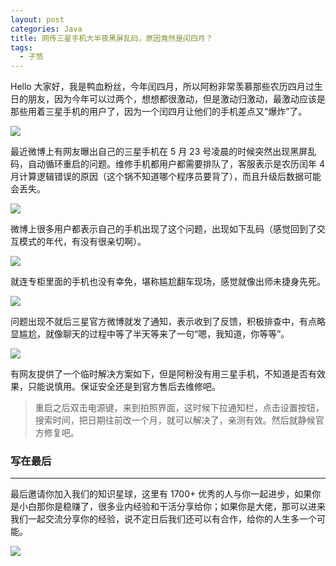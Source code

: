 ```yaml
---
layout: post
categories: Java
title: 网传三星手机大半夜黑屏乱码，原因竟然是闰四月？
tags:
  - 子悠
---
```


Hello 大家好，我是鸭血粉丝，今年闰四月，所以阿粉非常羡慕那些农历四月过生日的朋友，因为今年可以过两个，想想都很激动，但是激动归激动，最激动应该是那些用着三星手机的用户了，因为一个闰四月让他们的手机差点又“爆炸”了。

![](http://www.justdojava.com/assets/images/2019/java/image_ziyou/phone1.png)

最近微博上有网友曝出自己的三星手机在 5 月 23 号凌晨的时候突然出现黑屏乱码，自动循环重启的问题。维修手机都用户都需要排队了，客服表示是农历闰年 4 月计算逻辑错误的原因（这个锅不知道哪个程序员要背了），而且升级后数据可能会丢失。

![](http://www.justdojava.com/assets/images/2019/java/image_ziyou/phone2.png)

微博上很多用户都表示自己的手机出现了这个问题，出现如下乱码（感觉回到了交互模式的年代，有没有很亲切啊）。

![](http://www.justdojava.com/assets/images/2019/java/image_ziyou/phone3.png)

就连专柜里面的手机也没有幸免，堪称尴尬翻车现场，感觉就像出师未捷身先死。

![](http://www.justdojava.com/assets/images/2019/java/image_ziyou/phone4.png)

问题出现不就后三星官方微博就发了通知，表示收到了反馈，积极排查中，有点略显尴尬，就像聊天的过程中等了半天等来了一句“嗯，我知道，你等等”。

![](http://www.justdojava.com/assets/images/2019/java/image_ziyou/phone5.png)

有网友提供了一个临时解决方案如下，但是阿粉没有用三星手机，不知道是否有效果，只能说慎用。保证安全还是到官方售后去维修吧。

> 重启之后双击电源键，来到拍照界面，这时候下拉通知栏，点击设置按钮，搜索时间，把日期往前改一个月，就可以解决了，亲测有效。然后就静候官方修复吧。

### 写在最后

---

最后邀请你加入我们的知识星球，这里有 1700+ 优秀的人与你一起进步，如果你是小白那你是稳赚了，很多业内经验和干活分享给你；如果你是大佬，那可以进来我们一起交流分享你的经验，说不定日后我们还可以有合作，给你的人生多一个可能。

![](http://www.justdojava.com/assets/images/2019/java/image_ziyou/子悠-知识星球.png)

